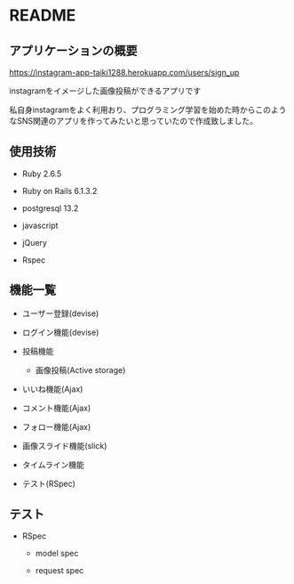 # README

## アプリケーションの概要

https://instagram-app-taiki1288.herokuapp.com/users/sign_up

instagramをイメージした画像投稿ができるアプリです

私自身instagramをよく利用おり、プログラミング学習を始めた時からこのようなSNS関連のアプリを作ってみたいと思っていたので作成致しました。

## 使用技術

* Ruby 2.6.5

* Ruby on Rails 6.1.3.2

* postgresql 13.2

* javascript

* jQuery

* Rspec

## 機能一覧

* ユーザー登録(devise)

* ログイン機能(devise)

* 投稿機能
  * 画像投稿(Active storage)

* いいね機能(Ajax)

* コメント機能(Ajax)

* フォロー機能(Ajax) 

* 画像スライド機能(slick)

* タイムライン機能

* テスト(RSpec) 

## テスト

* RSpec

  * model spec
  
  * request spec